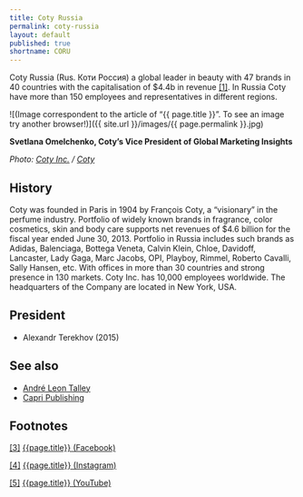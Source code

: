 ```yaml
---
title: Coty Russia
permalink: coty-russia
layout: default
published: true
shortname: CORU
---
```

Coty Russia (Rus. Коти Россия) a global leader in beauty with 47 brands in 40 countries with the capitalisation of $4.4b in revenue <span id="a1">[\[1\]](#f1)</span>. In Russia Coty have more than 150 employees and representatives in different regions.

![(Image correspondent to the article of “{{ page.title }}”. To see an image try another browser!)]({{ site.url }}/images/{{ page.permalink }}.jpg)

**Svetlana Omelchenko, Coty’s Vice President of Global Marketing Insights**

*Photo: [Coty Inc.](index) / [Coty](index)*


## History

Coty was founded in Paris in 1904 by François Coty, a “visionary” in the perfume industry. Portfolio of widely known brands in fragrance, color cosmetics, skin and body care supports net revenues of $4.6 billion for the fiscal year ended June 30, 2013. Portfolio in Russia includes such brands as Adidas, Balenciaga, Bottega Veneta, Calvin Klein, Chloe, Davidoff, Lancaster, Lady Gaga, Marc Jacobs, OPI, Playboy, Rimmel, Roberto Cavalli, Sally Hansen, etc. With offices in more than 30 countries and strong presence in 130 markets. Coty Inc. has 10,000 employees worldwide. The headquarters of the Company are located in New York, USA.

## President

+ Alexandr Terekhov (2015)

## See also

+ [André Leon Talley](index)
+ [Capri Publishing ](index)

## Footnotes

[[3]](#a3) <span id="f3"></span> [{{page.title}} (Facebook)](index)

[[4]](#a4) <span id="f4"></span> [{{page.title}} (Instagram)](index)

[[5]](#a5) <span id="f5"></span> [{{page.title}} (YouTube)](index)
